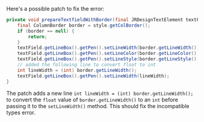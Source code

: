 Here's a possible patch to fix the error:
```java
private void prepareTextfieldWithBorder(final JRDesignTextElement textField, final ColumnStyle style) {
    final ColumnBorder border = style.getColBorder();
    if (border == null) {
        return;
    }
    textField.getLineBox().getPen().setLineWidth(border.getLineWidth());
    textField.getLineBox().getPen().setLineColor(border.getLineColor());
    textField.getLineBox().getPen().setLineStyle(border.getLineStyle().getLineStyleEnum());
    // added the following line to convert float to int
    int lineWidth = (int) border.getLineWidth();
    textField.getLineBox().getPen().setLineWidth(lineWidth);
}
```
The patch adds a new line `int lineWidth = (int) border.getLineWidth();` to convert the `float` value of `border.getLineWidth()` to an `int` before passing it to the `setLineWidth()` method. This should fix the incompatible types error.